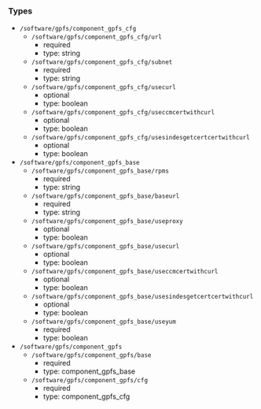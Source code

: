 ### Types

- `/software/gpfs/component_gpfs_cfg`
    - `/software/gpfs/component_gpfs_cfg/url`
        - required
        - type: string
    - `/software/gpfs/component_gpfs_cfg/subnet`
        - required
        - type: string
    - `/software/gpfs/component_gpfs_cfg/usecurl`
        - optional
        - type: boolean
    - `/software/gpfs/component_gpfs_cfg/useccmcertwithcurl`
        - optional
        - type: boolean
    - `/software/gpfs/component_gpfs_cfg/usesindesgetcertcertwithcurl`
        - optional
        - type: boolean
- `/software/gpfs/component_gpfs_base`
    - `/software/gpfs/component_gpfs_base/rpms`
        - required
        - type: string
    - `/software/gpfs/component_gpfs_base/baseurl`
        - required
        - type: string
    - `/software/gpfs/component_gpfs_base/useproxy`
        - optional
        - type: boolean
    - `/software/gpfs/component_gpfs_base/usecurl`
        - optional
        - type: boolean
    - `/software/gpfs/component_gpfs_base/useccmcertwithcurl`
        - optional
        - type: boolean
    - `/software/gpfs/component_gpfs_base/usesindesgetcertcertwithcurl`
        - optional
        - type: boolean
    - `/software/gpfs/component_gpfs_base/useyum`
        - required
        - type: boolean
- `/software/gpfs/component_gpfs`
    - `/software/gpfs/component_gpfs/base`
        - required
        - type: component_gpfs_base
    - `/software/gpfs/component_gpfs/cfg`
        - required
        - type: component_gpfs_cfg

